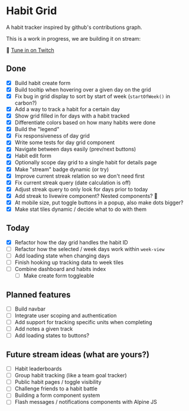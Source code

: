 # Habit Grid

<!-- https://github.com/austenc/habitgrid -->

A habit tracker inspired by github's contributions graph.

This is a work in progress, we are building it on stream:

🎥 [Tune in on Twitch](https://twitch.tv/austencam)

## Done

-   [x] Build habit create form
-   [x] Build tooltip when hovering over a given day on the grid
-   [x] Fix bug in grid display to sort by start of week (`startOfWeek()` in carbon?)
-   [x] Add a way to track a habit for a certain day
-   [x] Show grid filled in for days with a habit tracked
-   [x] Differentiate colors based on how many habits were done
-   [x] Build the "legend"
-   [x] Fix responsiveness of day grid
-   [x] Write some tests for day grid component
-   [x] Navigate between days easily (prev/next buttons)
-   [x] Habit edit form
-   [x] Optionally scope day grid to a single habit for details page
-   [x] Make "stream" badge dynamic (or try)
-   [x] Improve current streak relation so we don't need first
-   [x] Fix current streak query (date calculation is off)
-   [x] Adjust streak query to only look for days prior to today
-   [x] Add streak to livewire component? Nested components? 🤔
-   [x] At mobile size, put toggle buttons in a popup, also make dots bigger?
-   [x] Make stat tiles dynamic / decide what to do with them

## Today

-   [x] Refactor how the day grid handles the habit ID
-   [ ] Refactor how the selected / week days work within `week-view`
-   [ ] Add loading state when changing days
-   [ ] Finish hooking up tracking data to week tiles
-   [ ] Combine dashboard and habits index
    -   [ ] Make create form toggleable

## Planned features

-   [ ] Build navbar
-   [ ] Integrate user scoping and authentication
-   [ ] Add support for tracking specific units when completing
-   [ ] Add notes a given track
-   [ ] Add loading states to buttons?

## Future stream ideas (what are yours?)

-   [ ] Habit leaderboards
-   [ ] Group habit tracking (like a team goal tracker)
-   [ ] Public habit pages / toggle visibility
-   [ ] Challenge friends to a habit battle
-   [ ] Building a form component system
-   [ ] Flash messages / notifications components with Alpine JS
